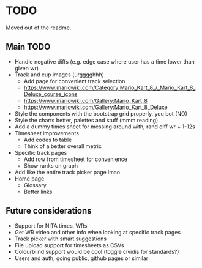 # TODO
Moved out of the readme.

## Main TODO
- Handle negative diffs (e.g. edge case where user has a time lower than given wr)
- Track and cup images (urgggghhh)
    - Add page for convenient track selection
    - https://www.mariowiki.com/Category:Mario_Kart_8_/_Mario_Kart_8_Deluxe_course_icons
    - https://www.mariowiki.com/Gallery:Mario_Kart_8
    - https://www.mariowiki.com/Gallery:Mario_Kart_8_Deluxe
- Style the components with the bootstrap grid properly, you bot (NO)
- Style the charts better, palettes and stuff (mmm reading)
- Add a dummy times sheet for messing around with, rand diff wr + 1-12s
- Timesheet improvements
    - Add codes to table
    - Think of a better overall metric
- Specific track pages
    - Add row from timesheet for convenience
    - Show ranks on graph
- Add like the entire track picker page lmao
- Home page
    - Glossary
    - Better links

## Future considerations
- Support for NITA times, WRs
- Get WR video and other info when looking at specific track pages
- Track picker with smart suggestions
- File upload support for timesheets as CSVs
- Colourblind support would be cool (toggle cividis for standards?)
- Users and auth, going public, github pages or similar